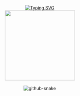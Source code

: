 <div align="center">

  <!-- dynamic typing effect 动态打字效果 -->
  <div>
      <a href="https://github.com/zhangsongyang">
      <img src="https://readme-typing-svg.demolab.com?font=Fira+Code&pause=1000&width=435&lines=fmt.Println(%22Hello%2C+World!%22);%E6%84%BF%E6%82%A8%E6%AF%8F%E5%A4%A9%E9%83%BD%E5%85%85%E6%BB%A1%E9%98%B3%E5%85%89%EF%BC%8C%E5%BF%AB%E4%B9%90%E5%B8%B8%E4%BC%B4%E5%B7%A6%E5%8F%B3%EF%BC%81" alt="Typing SVG" /></a>
    </a>
  </div>

  <!-- knock code pictures 敲代码的图片 -->
  <picture>
    <source media="(prefers-color-scheme: dark)" srcset="https://cdn.jsdelivr.net/gh/sun0225SUN/sun0225SUN/assets/images/coding.gif" />
    <source media="(prefers-color-scheme: light)" srcset="https://cdn.jsdelivr.net/gh/sun0225SUN/sun0225SUN/assets/images/developer.svg" height="225px" />
    <img src="https://cdn.jsdelivr.net/gh/sun0225SUN/sun0225SUN/assets/images/coding.gif" />
  </picture>

  <!-- for beauty 留个空行好看点 -->
  <div>&nbsp;</div>

  <!-- Snake Code Contribution Map 贪吃蛇代码贡献图 -->
  <picture>
    <source media="(prefers-color-scheme: dark)" srcset="https://cdn.jsdelivr.net/gh/sun0225SUN/sun0225SUN/profile-snake-contrib/github-contribution-grid-snake-dark.svg" />
    <source media="(prefers-color-scheme: light)" srcset="https://cdn.jsdelivr.net/gh/sun0225SUN/sun0225SUN/profile-snake-contrib/github-contribution-grid-snake.svg" />
    <img alt="github-snake" src="https://cdn.jsdelivr.net/gh/sun0225SUN/sun0225SUN/profile-snake-contrib/github-contribution-grid-snake-dark.svg" />
  </picture>

</div>

</div>
